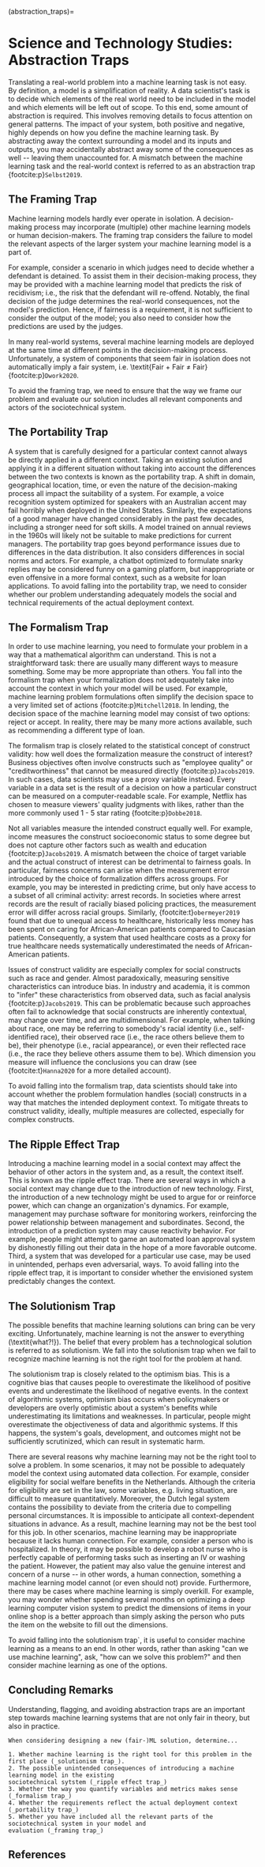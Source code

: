 (abstraction_traps)=

# Science and Technology Studies: Abstraction Traps

Translating a real-world problem into a machine learning task is not easy. By definition, a model is a simplification of reality. A data scientist's task is to decide which elements of the real world need to be included in the model and which elements will be left out of scope. To this end, some amount of abstraction is required. This involves removing details to focus attention on general patterns. The impact of your system, both positive and negative, highly depends on how you define the machine learning task. By abstracting away the context surrounding a model and its inputs and outputs, you may accidentally abstract away some of the consequences as well -- leaving them unaccounted for. A mismatch between the machine learning task and the real-world context is referred to as an abstraction trap {footcite:p}`Selbst2019`.

## The Framing Trap

Machine learning models hardly ever operate in isolation. A decision-making process may incorporate (multiple) other machine learning models or human decision-makers. The framing trap considers the failure to model the relevant aspects of the larger system your machine learning model is a part of.

For example, consider a scenario in which judges need to decide whether a defendant is detained. To assist them in their decision-making process, they may be provided with a machine learning model that predicts the risk of recidivism; i.e., the risk that the defendant will re-offend. Notably, the final decision of the judge determines the real-world consequences, not the model's prediction. Hence, if fairness is a requirement, it is not sufficient to consider the output of the model; you also need to consider how the predictions are used by the judges.

In many real-world systems, several machine learning models are deployed at the same time at different points in the decision-making process. Unfortunately, a system of components that seem fair in isolation does not automatically imply a fair system, i.e. \textit{Fair + Fair $\neq$ Fair} {footcite:p}`Dwork2020`.

To avoid the framing trap, we need to ensure that the way we frame our problem and evaluate our solution includes all relevant components and actors of the sociotechnical system.

## The Portability Trap

A system that is carefully designed for a particular context cannot always be directly applied in a different context. Taking an existing solution and applying it in a different situation without taking into account the differences between the two contexts is known as the portability trap. A shift in domain, geographical location, time, or even the nature of the decision-making process all impact the suitability of a system. For example, a voice recognition system optimized for speakers with an Australian accent may fail horribly when deployed in the United States. Similarly, the expectations of a good manager have changed considerably in the past few decades, including a stronger need for soft skills. A model trained on annual reviews in the 1960s will likely not be suitable to make predictions for current managers. The portability trap goes beyond performance issues due to differences in the data distribution. It also considers differences in social norms and actors. For example, a chatbot optimized to formulate snarky replies may be considered funny on a gaming platform, but inappropriate or even offensive in a more formal context, such as a website for loan applications. To avoid falling into the portability trap, we need to consider whether our problem understanding adequately models the social and technical requirements of the actual deployment context.

## The Formalism Trap

In order to use machine learning, you need to formulate your problem in a way that a mathematical algorithm can understand. This is not a straightforward task: there are usually many different ways to measure something. Some may be more appropriate than others. You fall into the formalism trap when your formalization does not adequately take into account the context in which your model will be used. For example, machine learning problem formulations often simplify the decision space to a very limited set of actions {footcite:p}`Mitchell2018`. In lending, the decision space of the machine learning model may consist of two options: reject or accept. In reality, there may be many more actions available, such as recommending a different type of loan.

The formalism trap is closely related to the statistical concept of construct validity: how well does the formalization measure the construct of interest? Business objectives often involve constructs such as "employee quality" or "creditworthiness" that cannot be measured directly {footcite:p}`Jacobs2019`. In such cases, data scientists may use a proxy variable instead. Every variable in a data set is the result of a decision on how a particular construct can be measured on a computer-readable scale. For example, Netflix has chosen to measure viewers' quality judgments with likes, rather than the more commonly used 1 - 5 star rating {footcite:p}`Dobbe2018`.

Not all variables measure the intended construct equally well. For example, income measures the construct socioeconomic status to some degree but does not capture other factors such as wealth and education {footcite:p}`Jacobs2019`. A mismatch between the choice of target variable and the actual construct of interest can be detrimental to fairness goals. In particular, fairness concerns can arise when the measurement error introduced by the choice of formalization differs across groups. For example, you may be interested in predicting crime, but only have access to a subset of all criminal activity: arrest records. In societies where arrest records are the result of racially biased policing practices, the measurement error will differ across racial groups. Similarly, {footcite:t}`obermeyer2019` found that due to unequal access to healthcare, historically less money has been spent on caring for African-American patients compared to Caucasian patients. Consequently, a system that used healthcare costs as a proxy for true healthcare needs systematically underestimated the needs of African-American patients.

Issues of construct validity are especially complex for social constructs such as race and gender. Almost paradoxically, measuring sensitive characteristics can introduce bias. In industry and academia, it is common to "infer" these characteristics from observed data, such as facial analysis {footcite:p}`Jacobs2019`. This can be problematic because such approaches often fail to acknowledge that social constructs are inherently contextual, may change over time, and are multidimensional. For example, when talking about race, one may be referring to somebody's racial identity (i.e., self-identified race), their observed race (i.e., the race others believe them to be), their phenotype (i.e., racial appearance), or even their reflected race (i.e., the race they believe others assume them to be). Which dimension you measure will influence the conclusions you can draw (see {footcite:t}`Hanna2020` for a more detailed account).

To avoid falling into the formalism trap, data scientists should take into account whether the problem formulation handles (social) constructs in a way that matches the intended deployment context. To mitigate threats to construct validity, ideally, multiple measures are collected, especially for complex constructs.

## The Ripple Effect Trap

Introducing a machine learning model in a social context may affect the behavior of other actors in the system and, as a result, the context itself. This is known as the ripple effect trap. There are several ways in which a social context may change due to the introduction of new technology. First, the introduction of a new technology might be used to argue for or reinforce power, which can change an organization's dynamics. For example, management may purchase software for monitoring workers, reinforcing the power relationship between management and subordinates. Second, the introduction of a prediction system may cause reactivity behavior. For example, people might attempt to game an automated loan approval system by dishonestly filling out their data in the hope of a more favorable outcome. Third, a system that was developed for a particular use case, may be used in unintended, perhaps even adversarial, ways. To avoid falling into the ripple effect trap, it is important to consider whether the envisioned system predictably changes the context.

## The Solutionism Trap

The possible benefits that machine learning solutions can bring can be very exciting. Unfortunately, machine learning is not the answer to everything (\textit{what?!}). The belief that every problem has a technological solution is referred to as solutionism. We fall into the solutionism trap when we fail to recognize machine learning is not the right tool for the problem at hand.

The solutionism trap is closely related to the optimism bias. This is a cognitive bias that causes people to overestimate the likelihood of positive events and underestimate the likelihood of negative events. In the context of algorithmic systems, optimism bias occurs when policymakers or developers are overly optimistic about a system's benefits while underestimating its limitations and weaknesses. In particular, people might overestimate the objectiveness of data and algorithmic systems. If this happens, the system's goals, development, and outcomes might not be sufficiently scrutinized, which can result in systematic harm.

There are several reasons why machine learning may not be the right tool to solve a problem. In some scenarios, it may not be possible to adequately model the context using automated data collection. For example, consider eligibility for social welfare benefits in the Netherlands. Although the criteria for eligibility are set in the law, some variables, e.g. living situation, are difficult to measure quantitatively. Moreover, the Dutch legal system contains the possibility to deviate from the criteria due to compelling personal circumstances. It is impossible to anticipate all context-dependent situations in advance. As a result, machine learning may not be the best tool for this job. In other scenarios, machine learning may be inappropriate because it lacks human connection. For example, consider a person who is hospitalized. In theory, it may be possible to develop a robot nurse who is perfectly capable of performing tasks such as inserting an IV or washing the patient. However, the patient may also value the genuine interest and concern of a nurse -- in other words, a human connection, something a machine learning model cannot (or even should not) provide. Furthermore, there may be cases where machine learning is simply overkill. For example, you may wonder whether spending several months on optimizing a deep learning computer vision system to predict the dimensions of items in your online shop is a better approach than simply asking the person who puts the item on the website to fill out the dimensions.

To avoid falling into the solutionism trap`, it is useful to consider machine learning as a means to an end. In other words, rather than asking "can we use machine learning", ask, "how can we solve this problem?" and then consider machine learning as one of the options.

## Concluding Remarks

Understanding, flagging, and avoiding abstraction traps are an important step towards machine learning systems that are not only fair in theory, but also in practice.

```{tip}
When considering designing a new (fair-)ML solution, determine...

1. Whether machine learning is the right tool for this problem in the first place (_solutionism trap_).
2. The possible unintended consequences of introducing a machine learning model in the existing
sociotechnical sytstem (_ripple effect trap_)
3. Whether the way you quantify variables and metrics makes sense (_formalism trap_)
4. Whether the requirements reflect the actual deployment context (_portability trap_)
5. Whether you have included all the relevant parts of the sociotechnical system in your model and
evaluation (_framing trap_)

```

## References

```{footbibliography}

```
